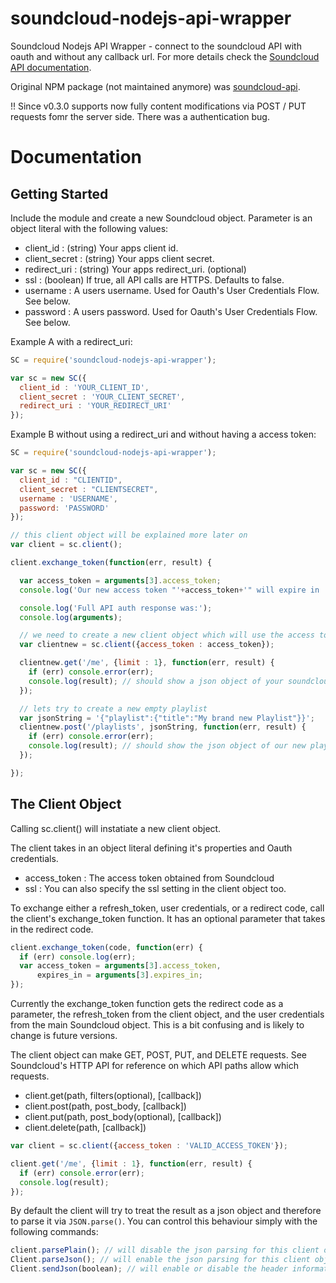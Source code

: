 soundcloud-nodejs-api-wrapper
=============================

Soundcloud Nodejs API Wrapper - connect to the soundcloud API with oauth and without any callback url.
For more details check the [Soundcloud API documentation](https://developers.soundcloud.com/docs/api/reference).

Original NPM package (not maintained anymore) was [soundcloud-api](https://www.npmjs.com/package/soundcloud-api).

!! Since v0.3.0 supports now fully content modifications via POST / PUT requests fomr the server side. There was a authentication bug.

Documentation
=============

## Getting Started

Include the module and create a new Soundcloud object. Parameter is an object literal with the following values:
* client_id : (string) Your apps client id.
* client_secret : (string) Your apps client secret.
* redirect_uri : (string) Your apps redirect_uri. (optional)
* ssl : (boolean) If true, all API calls are HTTPS. Defaults to false.
* username : A users username. Used for Oauth's User Credentials Flow. See below.
* password : A users password. Used for Oauth's User Credentials Flow. See below.

Example A with a redirect_uri:

```js
SC = require('soundcloud-nodejs-api-wrapper');

var sc = new SC({
  client_id : 'YOUR_CLIENT_ID',
  client_secret : 'YOUR_CLIENT_SECRET',
  redirect_uri : 'YOUR_REDIRECT_URI'
});
```

Example B without using a redirect_uri and without having a access token:

```js
SC = require('soundcloud-nodejs-api-wrapper');

var sc = new SC({
  client_id : "CLIENTID",
  client_secret : "CLIENTSECRET",
  username : 'USERNAME',
  password: 'PASSWORD'
});

// this client object will be explained more later on
var client = sc.client();

client.exchange_token(function(err, result) {

  var access_token = arguments[3].access_token;
  console.log('Our new access token "'+access_token+'" will expire in '+expires_in); // should show your new user token and when it will expire

  console.log('Full API auth response was:');
  console.log(arguments);

  // we need to create a new client object which will use the access token now
  var clientnew = sc.client({access_token : access_token});

  clientnew.get('/me', {limit : 1}, function(err, result) {
    if (err) console.error(err);
    console.log(result); // should show a json object of your soundcloud user
  });

  // lets try to create a new empty playlist
  var jsonString = '{"playlist":{"title":"My brand new Playlist"}}';
  clientnew.post('/playlists', jsonString, function(err, result) {
    if (err) console.error(err);
    console.log(result); // should show the json object of our new playlist
  });

});
```

## The Client Object
Calling sc.client() will instatiate a new client object.

The client takes in an object literal defining it's properties and Oauth credentials.
* access_token : The access token obtained from Soundcloud
* ssl : You can also specify the ssl setting in the client object too.

To exchange either a refresh_token, user credentials, or a redirect code, call the client's exchange_token function.
It has an optional parameter that takes in the redirect code.

```js
client.exchange_token(code, function(err) {
  if (err) console.log(err);
  var access_token = arguments[3].access_token,
      expires_in = arguments[3].expires_in;
});
```

Currently the exchange_token function gets the redirect code as a parameter, the refresh_token from the client object, and the user credentials from the main Soundcloud object. This is a bit confusing and is likely to change is future versions.

The client object can make GET, POST, PUT, and DELETE requests. See Soundcloud's HTTP API for reference on which API paths allow which requests.
* client.get(path, filters(optional), [callback])
* client.post(path, post_body, [callback])
* client.put(path, post_body(optional), [callback])
* client.delete(path, [callback])

```js
var client = sc.client({access_token : 'VALID_ACCESS_TOKEN'});

client.get('/me', {limit : 1}, function(err, result) {
  if (err) console.error(err);
  console.log(result);
});
```

By default the client will try to treat the result as a json object and therefore to parse it via `JSON.parse()`. You can control this behaviour simply with the following commands:

```js
client.parsePlain(); // will disable the json parsing for this client object
Client.parseJson(); // will enable the json parsing for this client object, this is default
Client.sendJson(boolean); // will enable or disable the header information about sending json or form field within our request (by default enabled)
```
